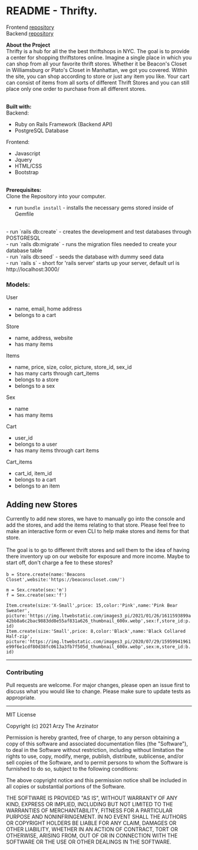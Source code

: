 # README - Thrifty.
Frontend <a href='https://github.com/geraldarzy/thrifty-frontend'>repository</a>
<br>
Backend <a href='https://github.com/geraldarzy/thrifty-backend'>repository</a>

<strong>About the Project</strong>
 <br>
Thrifty is a hub for all the the best thriftshops in NYC. The goal is to provide a center for shopping thriftstores online. Imagine a single place in which you can shop from all your favorite thrift stores. Whether it be Beacon's Closet in Williamsburg or Plato's Closet in Manhattan, we got you covered. Within the site, you can shop according to store or just any item you like. Your cart can consist of items from all sorts of different Thrift Stores and you can still place only one order to purchase from all different stores.
<br><br>

<strong>Built with:</strong> <br>
Backend: 
- Ruby on Rails Framework (Backend API)
- PostgreSQL Database

Frontend:
- Javascript
- Jquery
- HTML/CSS
- Bootstrap
<br><br>


<strong>Prerequisites:</strong> <br> 
Clone the Repository into your computer.
<br>
- run `bundle install` - installs the necessary gems stored inside of Gemfile
<br>
- run `rails db:create` - creates the development and test databases through POSTGRESQL
<br>
- run `rails db:migrate` - runs the migration files needed to create your database table
<br>
- run `rails db:seed` - seeds the database with dummy seed data
<br>
- run `rails s` - short for 'rails server' starts up your server, default url is http://localhost:3000/
<br>



### Models:
User       <ul> <li>name, email, home address</li>   <li>belongs to a cart</li>
</ul>  
Store       <ul> <li>name, address, website </li>       <li>has many items</li>
</ul>  
Items   <ul> <li>name, price, size, color, picture, store_id, sex_id</li>       <li>has many carts through cart_items</li><li>belongs to a store </li><li>belongs to a sex</li>
</ul>  
Sex   <ul> <li>name</li>        <li>has many items</li>
</ul>  
Cart   <ul> <li>user_id</li>        <li>belongs to a user</li><li> has many items through cart items</li>
</ul>  
Cart_items   <ul> <li>cart_id, item_id</li>        <li>belongs to a cart</li><li>belongs to an item</li>
</ul>  

## Adding new Stores
Currently to add new stores, we have to manually go into the console and add the stores, and add the items relating to that store. Please feel free to make an interactive form or even CLI to help make stores and items for that store.<br>
<br>
The goal is to go to different thrift stores and sell them to the idea of having there inventory up on our website for exposure and more income. Maybe to start off, don't charge a fee to these stores?
<br><br>
`b = Store.create(name:'Beacons Closet',website:'https://beaconscloset.com/')` <br>

`m = Sex.create(sex:'m')`<br>
`f = Sex.create(sex:'f')`<br>

`Item.create(size:'X-Small',price: 15,color:'Pink',name:'Pink Bear Sweater', picture:'https://img.ltwebstatic.com/images3_pi/2021/01/26/1611593899a42bb8a6c2bac9883dd8e55af831a626_thumbnail_600x.webp',sex:f,store_id:p.id)`<br>
`Item.create(size:'Small',price: 8,color:'Black',name:'Black Collared Half-zip', picture:'https://img.ltwebstatic.com/images3_pi/2020/07/29/15959941961e99f6e1cdf80d38fc0613a3fb7f505d_thumbnail_600x.webp',sex:m,store_id:b.id)`<br>

<hr>

### <strong>Contributing</strong>
Pull requests are welcome. For major changes, please open an issue first to discuss what you would like to change.
Please make sure to update tests as appropriate.

<hr>
MIT License

Copyright (c) 2021 Arzy The Arzinator

Permission is hereby granted, free of charge, to any person obtaining a copy
of this software and associated documentation files (the "Software"), to deal
in the Software without restriction, including without limitation the rights
to use, copy, modify, merge, publish, distribute, sublicense, and/or sell
copies of the Software, and to permit persons to whom the Software is
furnished to do so, subject to the following conditions:

The above copyright notice and this permission notice shall be included in all
copies or substantial portions of the Software.

THE SOFTWARE IS PROVIDED "AS IS", WITHOUT WARRANTY OF ANY KIND, EXPRESS OR
IMPLIED, INCLUDING BUT NOT LIMITED TO THE WARRANTIES OF MERCHANTABILITY,
FITNESS FOR A PARTICULAR PURPOSE AND NONINFRINGEMENT. IN NO EVENT SHALL THE
AUTHORS OR COPYRIGHT HOLDERS BE LIABLE FOR ANY CLAIM, DAMAGES OR OTHER
LIABILITY, WHETHER IN AN ACTION OF CONTRACT, TORT OR OTHERWISE, ARISING FROM,
OUT OF OR IN CONNECTION WITH THE SOFTWARE OR THE USE OR OTHER DEALINGS IN THE
SOFTWARE.
